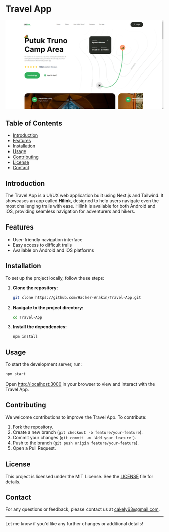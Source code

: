 # Travel App

![alt text](./public/main.png)

## Table of Contents

- [Introduction](#introduction)
- [Features](#features)
- [Installation](#installation)
- [Usage](#usage)
- [Contributing](#contributing)
- [License](#license)
- [Contact](#contact)

## Introduction

The Travel App is a UI/UX web application built using Next.js and Tailwind. It showcases an app called **Hilink**, designed to help users navigate even the most challenging trails with ease. Hilink is available for both Android and iOS, providing seamless navigation for adventurers and hikers.

## Features

- User-friendly navigation interface
- Easy access to difficult trails
- Available on Android and iOS platforms

## Installation

To set up the project locally, follow these steps:

1. **Clone the repository:**

    ```bash
    git clone https://github.com/Hacker-Anakin/Travel-App.git
    ```

2. **Navigate to the project directory:**

    ```bash
    cd Travel-App
    ```

3. **Install the dependencies:**

    ```bash
    npm install
    ```

## Usage

To start the development server, run:

```bash
npm start
```

Open [http://localhost:3000](http://localhost:3000) in your browser to view and interact with the Travel App.

## Contributing

We welcome contributions to improve the Travel App. To contribute:

1. Fork the repository.
2. Create a new branch (`git checkout -b feature/your-feature`).
3. Commit your changes (`git commit -m 'Add your feature'`).
4. Push to the branch (`git push origin feature/your-feature`).
5. Open a Pull Request.

## License

This project is licensed under the MIT License. See the [LICENSE](LICENSE) file for details.

## Contact

For any questions or feedback, please contact us at [cakely63@gmail.com](mailto:cakely63@gmail.com).

---

Let me know if you'd like any further changes or additional details!
